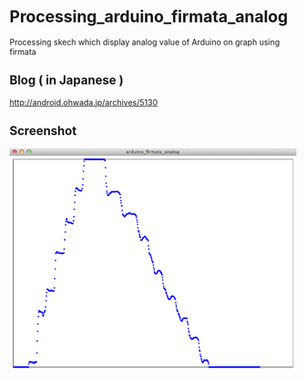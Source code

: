 Processing_arduino_firmata_analog
=================================

Processing skech which display analog value of Arduino on graph using firmata

## Blog ( in Japanese )
http://android.ohwada.jp/archives/5130

## Screenshot
![screenshot](https://raw.githubusercontent.com/ohwada/Processing_arduino_firmata_analog/master/arduino_firmata_analog.png)
